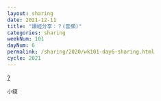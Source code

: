 ```yaml
---
layout: sharing
date: 2021-12-11
title: "讀經分享：？(音頻)"
categories: sharing
weekNum: 101
dayNum: 6
permalink: /sharing/2020/wk101-day6-sharing.html
cycle: 2021
---
```


[?](/media/sharing/2020/wk101/2021-12-11-bin.m4a)

`小錢`
